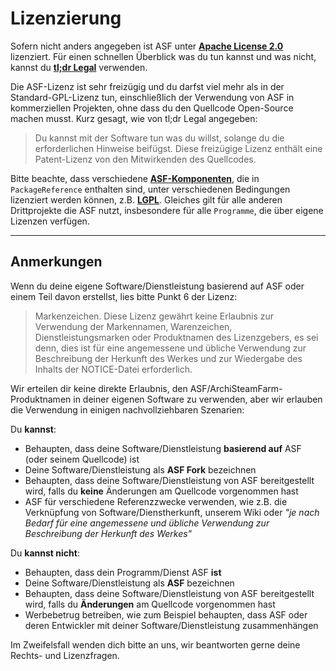 # Li­zen­zie­rung

Sofern nicht anders angegeben ist ASF unter **[Apache License 2.0](https://raw.githubusercontent.com/JustArchiNET/ArchiSteamFarm/master/LICENSE-2.0.txt)** lizenziert. Für einen schnellen Überblick was du tun kannst und was nicht, kannst du **[tl;dr Legal](https://tldrlegal.com/license/apache-license-2.0-(apache-2.0))** verwenden.

Die ASF-Lizenz ist sehr freizügig und du darfst viel mehr als in der Standard-GPL-Lizenz tun, einschließlich der Verwendung von ASF in kommerziellen Projekten, ohne dass du den Quellcode Open-Source machen musst. Kurz gesagt, wie von tl;dr Legal angegeben:

> Du kannst mit der Software tun was du willst, solange du die erforderlichen Hinweise beifügst. Diese freizügige Lizenz enthält eine Patent-Lizenz von den Mitwirkenden des Quellcodes.

Bitte beachte, dass verschiedene **[ASF-Komponenten](https://github.com/JustArchiNET/ArchiSteamFarm/blob/master/ArchiSteamFarm/ArchiSteamFarm.csproj)**, die in `PackageReference` enthalten sind, unter verschiedenen Bedingungen lizenziert werden können, z.B. **[LGPL](https://tldrlegal.com/license/gnu-lesser-general-public-license-v3-(lgpl-3))**. Gleiches gilt für alle anderen Drittprojekte die ASF nutzt, insbesondere für alle `Programme`, die über eigene Lizenzen verfügen.

* * *

## Anmerkungen

Wenn du deine eigene Software/Dienstleistung basierend auf ASF oder einem Teil davon erstellst, lies bitte Punkt 6 der Lizenz:

> Markenzeichen. Diese Lizenz gewährt keine Erlaubnis zur Verwendung der Markennamen, Warenzeichen, Dienstleistungsmarken oder Produktnamen des Lizenzgebers, es sei denn, dies ist für eine angemessene und übliche Verwendung zur Beschreibung der Herkunft des Werkes und zur Wiedergabe des Inhalts der NOTICE-Datei erforderlich.

Wir erteilen dir keine direkte Erlaubnis, den ASF/ArchiSteamFarm-Produktnamen in deiner eigenen Software zu verwenden, aber wir erlauben die Verwendung in einigen nachvollziehbaren Szenarien:

Du **kannst**:

- Behaupten, dass deine Software/Dienstleistung **basierend auf** ASF (oder seinem Quellcode) ist
- Deine Software/Dienstleistung als **ASF Fork** bezeichnen
- Behaupten, dass deine Software/Dienstleistung von ASF bereitgestellt wird, falls du **keine** Änderungen am Quellcode vorgenommen hast
- ASF für verschiedene Referenzzwecke verwenden, wie z.B. die Verknüpfung von Software/Dienstherkunft, unserem Wiki oder *"je nach Bedarf für eine angemessene und übliche Verwendung zur Beschreibung der Herkunft des Werkes"*

Du **kannst nicht**:

- Behaupten, dass dein Programm/Dienst ASF **ist**
- Deine Software/Dienstleistung als **ASF** bezeichnen
- Behaupten, dass deine Software/Dienstleistung von ASF bereitgestellt wird, falls du **Änderungen** am Quellcode vorgenommen hast
- Werbebetrug betreiben, wie zum Beispiel behaupten, dass ASF oder deren Entwickler mit deiner Software/Dienstleistung zusammenhängen

Im Zweifelsfall wenden dich bitte an uns, wir beantworten gerne deine Rechts- und Lizenzfragen.